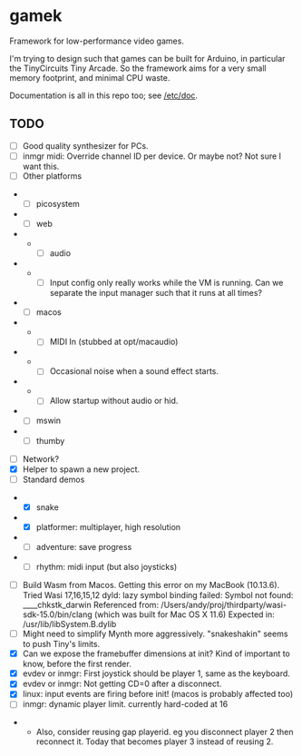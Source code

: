 # gamek

Framework for low-performance video games.

I'm trying to design such that games can be built for Arduino, in particular the TinyCircuits Tiny Arcade.
So the framework aims for a very small memory footprint, and minimal CPU waste.

Documentation is all in this repo too; see [/etc/doc](https://github.com/aksommerville/gamek/tree/master/etc/doc).

## TODO

- [ ] Good quality synthesizer for PCs.
- [ ] inmgr midi: Override channel ID per device. Or maybe not? Not sure I want this.
- [ ] Other platforms
- - [ ] picosystem
- - [ ] web
- - - [ ] audio
- - - [ ] Input config only really works while the VM is running. Can we separate the input manager such that it runs at all times?
- - [ ] macos
- - - [ ] MIDI In (stubbed at opt/macaudio)
- - - [ ] Occasional noise when a sound effect starts.
- - - [ ] Allow startup without audio or hid.
- - [ ] mswin
- - [ ] thumby
- [ ] Network?
- [x] Helper to spawn a new project.
- [ ] Standard demos
- - [x] snake
- - [x] platformer: multiplayer, high resolution
- - [ ] adventure: save progress
- - [ ] rhythm: midi input (but also joysticks)
- [ ] Build Wasm from Macos. Getting this error on my MacBook (10.13.6). Tried Wasi 17,16,15,12
dyld: lazy symbol binding failed: Symbol not found: ____chkstk_darwin
  Referenced from: /Users/andy/proj/thirdparty/wasi-sdk-15.0/bin/clang (which was built for Mac OS X 11.6)
  Expected in: /usr/lib/libSystem.B.dylib
- [ ] Might need to simplify Mynth more aggressively. "snakeshakin" seems to push Tiny's limits.
- [x] Can we expose the framebuffer dimensions at init? Kind of important to know, before the first render.
- [x] evdev or inmgr: First joystick should be player 1, same as the keyboard.
- [x] evdev or inmgr: Not getting CD=0 after a disconnect.
- [x] linux: input events are firing before init! (macos is probably affected too)
- [ ] inmgr: dynamic player limit. currently hard-coded at 16
- - Also, consider reusing gap playerid. eg you disconnect player 2 then reconnect it. Today that becomes player 3 instead of reusing 2.
